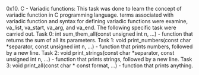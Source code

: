 0x10. C - Variadic functions:
This task was done to learn the concept of variadic function in C programming language. terms associated with variadic function and syntax for defining variadic functions were examine, va_list, va_start, va_arg, and va_end.
The following specific task were carried out.
Task 0: int sum_them_all(const unsigned int n, ...) - function that returns the sum of all its parameters.
Task 1: void print_numbers(const char *separator, const unsigned int n, ...) - function that prints numbers, followed by a new line.
Task 2: void print_strings(const char *separator, const unsigned int n, ...) - function that prints strings, followed by a new line.
Task 3: void print_all(const char * const format, ...) - function that prints anything.